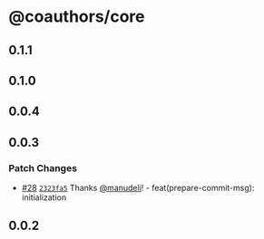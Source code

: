 # @coauthors/core

## 0.1.1

## 0.1.0

## 0.0.4

## 0.0.3

### Patch Changes

- [#28](https://github.com/coauthors/coauthors/pull/28) [`2323fa5`](https://github.com/coauthors/coauthors/commit/2323fa57d31e2af267079efdd2bff7233389596f) Thanks [@manudeli](https://github.com/manudeli)! - feat(prepare-commit-msg): initialization

## 0.0.2
